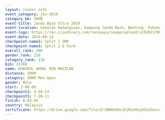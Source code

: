 ```yaml
---
layout: runner-info 
event_category: jbu-2019 
category_km: 30KM 
event-title: Janda Baik Ultra 2019 
event-location: Sekolah Kebangsaan, Kampung Janda Baik, Bentong, Pahang, Malaysia 
event-logo: https://res.cloudinary.com/raceyaya/image/upload/v1569217009/logo/janda-baik_vch1pc.jpg 
event-date: 2019-09-14 
checkpoint-name2: Split 1 SMK 
checkpoint-name3: Split 2 E Farm 
overall_rank: 290
gender_rank: 210
category_rank: 138
bib: 31168
name: KHAIRUL AKMAL BIN MAZZLAN
distance: 30KM
category: 30KM Men Open
gender: Male
start: 2-00-00
checkpoint2: 4-34-53
checkpoint3: 7-20-11
finish: 8-03-45
country: Malaysia
certificate: https://drive.google.com/file/d/1NWAH2NxiDjR3oOnyGUidJescdG2kGGRo/view?usp=sharing
---
```

